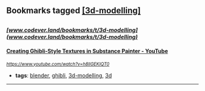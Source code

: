## Bookmarks tagged [[3d-modelling]](https://www.codever.land/search?q=[3d-modelling])

_<sup><sup>[www.codever.land/bookmarks/t/3d-modelling](www.codever.land/bookmarks/t/3d-modelling)</sup></sup>_
---
#### [Creating Ghibli-Style Textures in Substance Painter - YouTube](https://www.youtube.com/watch?v=h8llGEKIQT0)
_<sup>https://www.youtube.com/watch?v=h8llGEKIQT0</sup>_

* **tags**: [blender](../tagged/blender.md), [ghibli](../tagged/ghibli.md), [3d-modelling](../tagged/3d-modelling.md), [3d](../tagged/3d.md)
---
